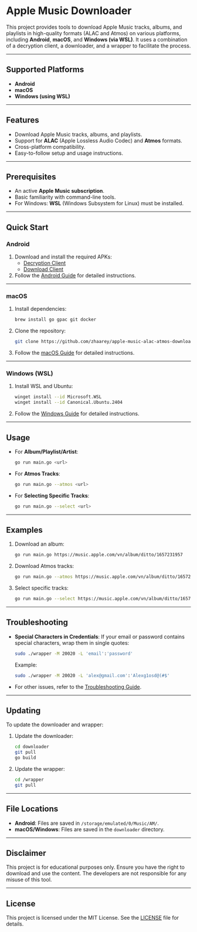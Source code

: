 # Apple Music Downloader

This project provides tools to download Apple Music tracks, albums, and playlists in high-quality formats (ALAC and Atmos) on various platforms, including **Android**, **macOS**, and **Windows (via WSL)**. It uses a combination of a decryption client, a downloader, and a wrapper to facilitate the process.

---

## **Supported Platforms**
- **Android**  
- **macOS**  
- **Windows (using WSL)**  

---

## **Features**
- Download Apple Music tracks, albums, and playlists.  
- Support for **ALAC** (Apple Lossless Audio Codec) and **Atmos** formats.  
- Cross-platform compatibility.  
- Easy-to-follow setup and usage instructions.  

---

## **Prerequisites**
- An active **Apple Music subscription**.  
- Basic familiarity with command-line tools.  
- For Windows: **WSL** (Windows Subsystem for Linux) must be installed.  

---

## **Quick Start**

### **Android**
1. Download and install the required APKs:  
   - [Decryption Client](https://github.com/itouakirai/apple-music-jshook-script/releases/download/wsa/Apple.Music_4.9.3_arm64v8a_gadget.apk)  
   - [Download Client](https://github.com/hanxinhao000/ZeroTermux/releases/download/release/ZeroTermux-0.118.1.41.apk)  
2. Follow the [Android Guide](./android-guide.md) for detailed instructions.

---

### **macOS**
1. Install dependencies:  
   ```bash
   brew install go gpac git docker
   ```  
2. Clone the repository:  
   ```bash
   git clone https://github.com/zhaarey/apple-music-alac-atmos-downloader.git
   ```  
3. Follow the [macOS Guide](./macos-guide.md) for detailed instructions.

---

### **Windows (WSL)**
1. Install WSL and Ubuntu:  
   ```bash
   winget install --id Microsoft.WSL
   winget install --id Canonical.Ubuntu.2404
   ```  
2. Follow the [Windows Guide](./windows-guide.md) for detailed instructions.

---

## **Usage**
- For **Album/Playlist/Artist**:  
  ```bash
  go run main.go <url>
  ```  
- For **Atmos Tracks**:  
  ```bash
  go run main.go --atmos <url>
  ```  
- For **Selecting Specific Tracks**:  
  ```bash
  go run main.go --select <url>
  ```  

---

## **Examples**
1. Download an album:  
   ```bash
   go run main.go https://music.apple.com/vn/album/ditto/1657231957
   ```  
2. Download Atmos tracks:  
   ```bash
   go run main.go --atmos https://music.apple.com/vn/album/ditto/1657231957
   ```  
3. Select specific tracks:  
   ```bash
   go run main.go --select https://music.apple.com/vn/album/ditto/1657231957
   ```  

---

## **Troubleshooting**
- **Special Characters in Credentials**: If your email or password contains special characters, wrap them in single quotes:  
  ```bash
  sudo ./wrapper -M 20020 -L 'email':'password'
  ```  
  Example:  
  ```bash
  sudo ./wrapper -M 20020 -L 'alex@gmail.com':'Alexg1osd@(#$'
  ```  

- For other issues, refer to the [Troubleshooting Guide](./troubleshooting.md).  

---

## **Updating**
To update the downloader and wrapper:  
1. Update the downloader:  
   ```bash
   cd downloader
   git pull
   go build
   ```  
2. Update the wrapper:  
   ```bash
   cd /wrapper
   git pull
   ```  

---

## **File Locations**
- **Android**: Files are saved in `/storage/emulated/0/Music/AM/`.  
- **macOS/Windows**: Files are saved in the `downloader` directory.  

---

## **Disclaimer**
This project is for educational purposes only. Ensure you have the right to download and use the content. The developers are not responsible for any misuse of this tool.

---

## **License**
This project is licensed under the MIT License. See the [LICENSE](./LICENSE) file for details.